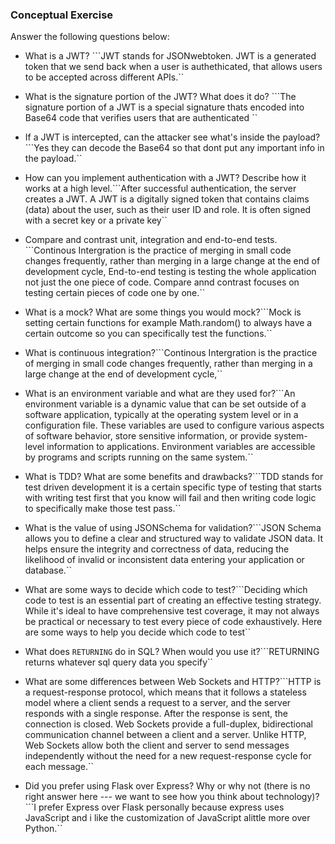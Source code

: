 ### Conceptual Exercise

Answer the following questions below:

- What is a JWT?
```JWT stands for JSONwebtoken. JWT is a generated token that we send back when a user is authethicated, that allows users to be accepted across different APIs.``

- What is the signature portion of the JWT?  What does it do?
```The signature portion of a JWT is a special signature thats encoded into Base64 code that verifies users that are authenticated ``

- If a JWT is intercepted, can the attacker see what's inside the payload?
```Yes they can decode the Base64 so that dont put any important info in the payload.``

- How can you implement authentication with a JWT?  Describe how it works at a high level.```After successful authentication, the server creates a JWT. A JWT is a digitally signed token that contains claims (data) about the user, such as their user ID and role. It is often signed with a secret key or a private key``

- Compare and contrast unit, integration and end-to-end tests.
```Continous Intergration is the practice of merging in small code changes frequently, rather than merging in a large change at the end of development cycle, End-to-end testing is testing the whole application not just the one piece of code. Compare annd contrast focuses on testing certain pieces of code one by one.``

- What is a mock? What are some things you would mock?```Mock is setting certain functions for example Math.random() to always have a certain outcome so you can specifically test the functions.``

- What is continuous integration?```Continous Intergration is the practice of merging in small code changes frequently, rather than merging in a large change at the end of development cycle,``

- What is an environment variable and what are they used for?```An environment variable is a dynamic value that can be set outside of a software application, typically at the operating system level or in a configuration file. These variables are used to configure various aspects of software behavior, store sensitive information, or provide system-level information to applications. Environment variables are accessible by programs and scripts running on the same system.``

- What is TDD? What are some benefits and drawbacks?```TDD stands for test driven development it is a certain specific type of testing that starts with writing test first that you know will fail and then writing code logic to specifically make those test pass.``

- What is the value of using JSONSchema for validation?```JSON Schema allows you to define a clear and structured way to validate JSON data. It helps ensure the integrity and correctness of data, reducing the likelihood of invalid or inconsistent data entering your application or database.``

- What are some ways to decide which code to test?```Deciding which code to test is an essential part of creating an effective testing strategy. While it's ideal to have comprehensive test coverage, it may not always be practical or necessary to test every piece of code exhaustively. Here are some ways to help you decide which code to test``

- What does `RETURNING` do in SQL? When would you use it?```RETURNING returns whatever sql query data you specify``

- What are some differences between Web Sockets and HTTP?```HTTP is a request-response protocol, which means that it follows a stateless model where a client sends a request to a server, and the server responds with a single response. After the response is sent, the connection is closed. Web Sockets provide a full-duplex, bidirectional communication channel between a client and a server. Unlike HTTP, Web Sockets allow both the client and server to send messages independently without the need for a new request-response cycle for each message.``

- Did you prefer using Flask over Express? Why or why not (there is no right
  answer here --- we want to see how you think about technology)?```I prefer Express over Flask personally because express uses JavaScript and i like the customization of JavaScript alittle more over Python.``
